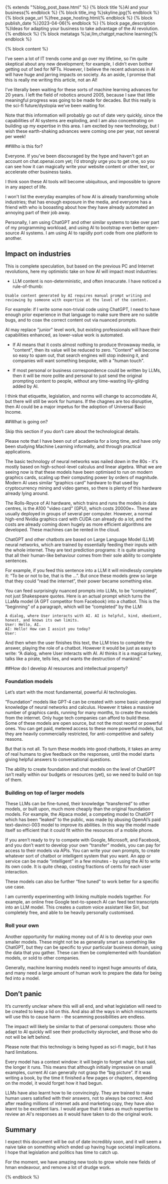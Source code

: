 {% extends "%blog_post_base.html" %}
{% block title %}AI and your business{% endblock %}
{% block title_img %}skyline.jpg{% endblock %}
{% block page_url %}free_page_hosting.html{% endblock %}
{% block publish_date %}2023-04-06{% endblock %}
{% block page_description %}Ideas for adapting your business to take advantage of the AI revolution.{% endblock %}
{% block metatags %}ai,llm,chatgpt,machine learning{% endblock %}

{% block content %}


I’ve seen a lot of IT trends come and go over my lifetime, so I’m quite skeptical about any new development; for example, I didn’t even bother getting out of bed for NFTs.
However, I believe the recent advances in AI will have huge and jarring impacts on society.
As an aside, I promise that this is really me writing this article, not an AI!

I’ve literally been waiting for these sorts of machine learning advances for 20 years. I left the field of robotics around 2005, because I saw that little meaningful progress was going to be made for decades.
But this really is the sci-fi future/dystopia we’ve been waiting for.

Note that this information will probably go out of date very quickly, since the capabilities of AI systems are exploding, and I am also concentrating on building up my expertise in this area. I am excited by new technology, but I wish these earth-shaking advances were coming one per year, not several per week!

##Who is this for?

Everyone. If you've been discouraged by the hype and haven't got an account on chat.openai.com yet; I’d strongly urge you to get one, so you can see how it can magically write your website content or other text, or accelerate other business tasks.

I think soon these AI tools will become ubiquitous, and impossible to ignore in any aspect of life.

I won't list the everyday examples of how AI is already transforming whole industries; that has enough exposure in the media, and everyone has a friend with who is booasting about how they have already automated an annoying part of their job away.

Personally, I am using ChatGPT and other similar systems to take over part of my programming workload, and using AI to bootstrap even better open-source AI systems. I am using AI to rapidly port code from one platform to another.


## Impact on industries

This is complete speculation, but based on the previous PC and Internet revolutions, here my optimistic take on how AI will impact most industries:

- LLM content is non-deterministic, and often innacurate. I have noticed a rule-of-thumb:

```
Usable content generated by AI requires manual prompt writing and reviewing by someone with expertise at the level of the content.
```

For example: if I write some non-trivial code using ChatGPT, I need to have enough prior experience in that language to make sure there are no subtle bugs, and to coax the correct content out via nuanced prompts.

AI may replace "junior" level work, but existing professionals will have their capabilities enhanced, as lower-value work is automated.

- If AI means that it costs almost nothing to produce throwaway media, ie "content", then its value will be reduced to zero. "Content" will become so easy to spam out, that search engines will stop indexing it, and companies will want something bespoke, with a "human touch".

- If most personal or business correspondence could be written by LLMs, then it will be more polite and personal to just send the original prompting content to people, without any time-wasting lily-gilding added by AI.

I think that etiquette, legislation, and norms will change to accomodate AI, but there will still be work for humans. If the chagnes are too disruptive, then AI could be a major impetus for the adoption of Universal Basic Income.

##What is going on?

Skip this section if you don’t care about the technological details.

Please note that I have been out of academia for a long time, and have only been studying Machine Learning informally, and through practical applications.

The basic technology of neural networks was nailed down in the 80s - it's mostly based on high-school-level calculus and linear algebra. What we are seeing now is that these models have been optimised to run on modern graphics cards, scaling up their computing power by orders of magnitude. Modern AI uses similar “graphics card” hardware to that used by cryptocurrency mining and video games, so there is plenty of this hardware already lying around.

The Rolls-Royce of AI hardware, which trains and runs the models in data centres, is the A100 "video card” (GPU), which costs 20000e+. These are usually deployed in groups of several per computer. However, a normal high-end Nvidia graphics card with CUDA can already do a lot, and the costs are already coming down hugely as more efficient algorithms are developed. These machines can be rented in the cloud.

ChatGPT and other chatbots are based on Large Language Model (LLM) neural networks, which are trained by essentially feeding their inputs with the whole internet. They are text prediction programs: it is quite amusing that all their human-like behaviour comes from their sole ability to complete sentences.

For example, if you feed this sentence into a LLM it will mindlessly complete it: “To be or not to be, that is the …”. But once these models grew so large that they could “read the internet”, their power became something else.

You can feed surprisingly nuanced prompts into LLMs, to be “completed”, not just Shakespeare quotes. Here is an actual prompt which turns the LLaMa model (A GPT competitor from Facebook) into a chatbot. This is the “beginning” of a paragraph, which will be “completed” by the LLM:

```
A dialog, where User interacts with AI. AI is helpful, kind, obedient, honest, and knows its own limits.
User: Hello, AI.
AI: Hello! How can I assist you today?
User:
```

And then when the user finishes this text, the LLM tries to complete the answer, playing the role of a chatbot. However it would be just as easy to write: “A dialog, where User interacts with AI. AI thinks it is a magical turkey, talks like a pirate, tells lies, and wants the destruction of mankind.”


##How do I develop AI resources and intellectual property?

### Foundation models

Let’s start with the most fundamental, powerful AI technologies.

”Foundation” models like GPT-4 can be created with some basic undergrad knowledge of neural networks and calculus. However it takes a massive number of graphics cards, running for many months, to create the models from the internet. Only huge tech companies can afford to build these. Some of these models are open source, but not the most recent or powerful ones. You can get paid, metered access to these more powerful models, but they are heavily commercially restricted, for anti-competitive and safety reasons.

But that is not all. To turn these models into good chatbots, it takes an army of real humans to give feedback on the responses, until the model starts giving helpful answers to conversational questions.

The ability to create foundation and chat models on the level of ChatGPT isn’t really within our budgets or resources (yet), so we need to build on top of them.


### Building on top of larger models

These LLMs can be fine-tuned, their knowledge “transferred” to other models, or built upon, much more cheaply than the original foundation models. For example, the Alpaca model, a competing model to ChatGPT which has been “leaked” to the public, was made by abusing OpenAI’s paid text-davinci-003 model to improve its abilities. In this way the model made itself so efficient that it could fit within the resources of a mobile phone.

If you aren’t ready to try to compete with Google, Microsoft, and Facebook, and you don’t want to develop your own “transfer” models, you can pay for access to their models via APIs. You can write your own prompts, to create whatever sort of chatbot or intelligent system that you want. An app or service can be made “intelligent” in a few minutes - by using the AI to write its own code. It is quite cheap, costing fractions of cents for each user interaction.

These models can also be further “fine tuned” to work better for a specific use case.

I am currently experimenting with linking multiple models together. For example, an online free Google text-to-speech AI can feed text transcripts into an LLM model. This creates a custom voice assistant like Siri, but completely free, and able to be heavily personally customised.

### Roll your own

Another opportunity for making money out of AI is to develop your own smaller models. These might not be as generally smart as something like ChatGPT, but they can be specific to your particular business domain, using the data that you gather. These can then be complemented with foundation models, or sold to other companies.

Generally, machine learning models need to ingest huge amounts of data, and many need a large amount of human work to prepare the data for being fed into a model.

## Don’t panic

It’s currently unclear where this will all end, and what legislation will need to be created to keep a lid on this. And also all the ways in which miscreants will use this to cause harm - the scamming possibilities are endless.

The impact will likely be similar to that of personal computers: those who adapt to AI quickly will see their productivity skyrocket, and those who do not will be left behind.

Please note that this technology is being hyped as sci-fi magic, but it has hard limitations.

Every model has a context window: it will begin to forget what it has said, the longer it runs. This means that although initially impressive on small examples, current AI can generally not grasp the “big picture”. If it was writing a book, by the time it finished a few pages or chapters, depending on the model, it would forget how it had begun.

LLMs have also learnt how to lie convincingly. They are trained to make human users satisfied with their answers, not to always be correct. And after reading millions of internet ads and marketing copy, they have also learnt to be excellent liars. I would argue that it takes as much expertise to review an AI's responses as it would have taken to do the original work.



## Summary

I expect this document will be out of date incredibly soon, and it will seem a naive take on something which ended up having huge societal implications. I hope that legislation and politics has time to catch up.

For the moment, we have amazing new tools to grow whole new fields of hman endeavour, and remove a lot of drudge work.


{% endblock %}